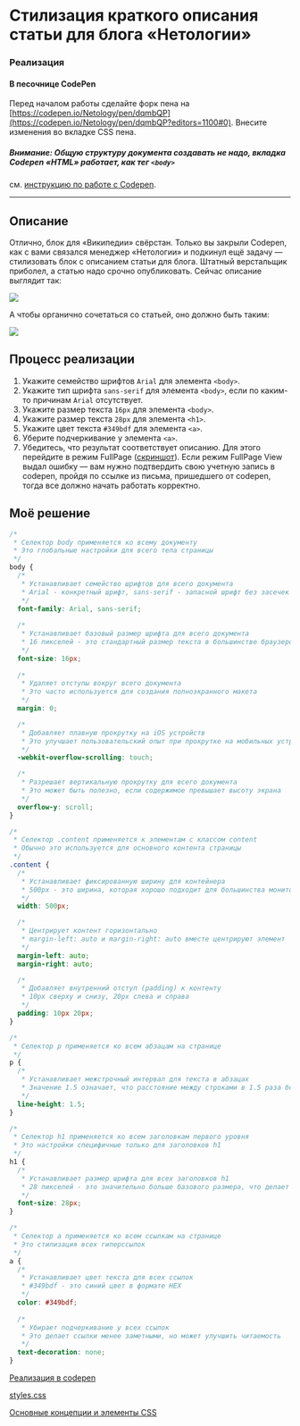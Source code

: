 # Стилизация краткого описания статьи для блога «Нетологии»

### Реализация

#### В песочнице CodePen

Перед началом работы сделайте форк пена на [https://codepen.io/Netology/pen/dqmbQP](https://codepen.io/Netology/pen/dqmbQP?editors=1100#0). Внесите изменения во вкладке CSS пена.

##### Внимание: Общую структуру документа создавать не надо, вкладка Codepen «HTML» работает, как тег `<body>`
см. [инструкцию по работе с Codepen](https://github.com/netology-code/guides/tree/master/codepen).

---

## Описание

Отлично, блок для «Википедии» свёрстан. Только вы закрыли Codepen, как с вами связался менеджер «Нетологии» и подкинул ещё задачу &mdash; стилизовать блок с описанием статьи для блога. Штатный верстальщик приболел, а статью надо срочно опубликовать. Сейчас описание выглядит так:

![](https://netology-code.github.io/html-2-homeworks/sources/lection-1-1-task-2-article-before.png)

А чтобы органично сочетаться со статьей, оно должно быть таким:

![](https://netology-code.github.io/html-2-homeworks/sources/lection-1-1-task-2-article-after.png)

## Процесс реализации

1. Укажите семейство шрифтов `Arial` для элемента `<body>`.
2. Укажите тип шрифта `sans-serif` для элемента `<body>`, если по каким-то причинам `Arial` отсутствует.
3. Укажите размер текста `16px` для элемента `<body>`.
4. Укажите размер текста `28px` для элемента `<h1>`.
5. Укажите цвет текста `#349bdf` для элемента `<a>`.
6. Уберите подчеркивание у элемента `<a>`.
7. Убедитесь, что результат соответствует описанию. Для этого перейдите в режим FullPage ([скриншот](/sources/screen.md)). Если режим FullPage View выдал ошибку — вам нужно подтвердить свою учетную запись в codepen, пройдя по ссылке из письма, пришедшего от codepen, тогда все должно начать работать корректно.

## Моё решение 

```css
/*
 * Селектор body применяется ко всему документу
 * Это глобальные настройки для всего тела страницы
 */
body {
  /* 
   * Устанавливает семейство шрифтов для всего документа
   * Arial - конкретный шрифт, sans-serif - запасной шрифт без засечек
   */
  font-family: Arial, sans-serif;
  
  /* 
   * Устанавливает базовый размер шрифта для всего документа
   * 16 пикселей - это стандартный размер текста в большинстве браузеров
   */
  font-size: 16px;
  
  /* 
   * Удаляет отступы вокруг всего документа
   * Это часто используется для создания полноэкранного макета
   */
  margin: 0;

  /*
   * Добавляет плавную прокрутку на iOS устройств
   * Это улучшает пользовательский опыт при прокрутке на мобильных устройствах
   */
  -webkit-overflow-scrolling: touch;

  /*
   * Разрешает вертикальную прокрутку для всего документа
   * Это может быть полезно, если содержимое превышает высоту экрана
   */
  overflow-y: scroll;
}

/*
 * Селектор .content применяется к элементам с классом content
 * Обычно это используется для основного контента страницы
 */
.content {
  /*
   * Устанавливает фиксированную ширину для контейнера
   * 500px - это ширина, которая хорошо подходит для большинства мониторов
   */
  width: 500px;

  /*
   * Центрирует контент горизонтально
   * margin-left: auto и margin-right: auto вместе центрируют элемент
   */
  margin-left: auto;
  margin-right: auto;

  /*
   * Добавляет внутренний отступ (padding) к контенту
   * 10px сверху и снизу, 20px слева и справа
   */
  padding: 10px 20px;
}

/*
 * Селектор p применяется ко всем абзацам на странице
 */
p {
  /*
   * Устанавливает межстрочный интервал для текста в абзацах
   * Значение 1.5 означает, что расстояние между строками в 1.5 раза больше высоты строки
   */
  line-height: 1.5;
}

/*
 * Селектор h1 применяется ко всем заголовкам первого уровня
 * Это настройки специфичные только для заголовков h1
 */
h1 {
  /* 
   * Устанавливает размер шрифта для всех заголовков h1
   * 28 пикселей - это значительно больше базового размера, что делает заголовок выделяющимся
   */
  font-size: 28px;
}

/*
 * Селектор a применяется ко всем ссылкам на странице
 * Это стилизация всех гиперссылок
 */
a {
  /* 
   * Устанавливает цвет текста для всех ссылок
   * #349bdf - это синий цвет в формате HEX
   */
  color: #349bdf;
  
  /* 
   * Убирает подчеркивание у всех ссылок
   * Это делает ссылки менее заметными, но может улучшить читаемость
   */
  text-decoration: none;
}
```

[Реализация в codepen](https://codepen.io/NMYurchenko-max/pen/GRVMZyp)

[styles.css](/introduction-html-css/article-description/css/styles.css)

[Основные концепции и элементы CSS](/introduction-html-css/article-description/Basic_Сoncepts&ElementsCSS.md)
